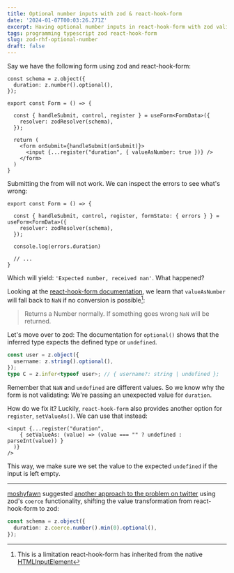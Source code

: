 ```yaml
---
title: Optional number inputs with zod & react-hook-form
date: '2024-01-07T00:03:26.271Z'
excerpt: Having optional number inputs in react-hook-form with zod validation can be a little quirky.
tags: programming typescript zod react-hook-form
slug: zod-rhf-optional-number
draft: false
---
```


Say we have the following form using zod and react-hook-form:

```tsx
const schema = z.object({
  duration: z.number().optional(),
});

export const Form = () => {

  const { handleSubmit, control, register } = useForm<FormData>({
    resolver: zodResolver(schema),
  });
  
  return (
    <form onSubmit={handleSubmit(onSubmit)}>
      <input {...register("duration", { valueAsNumber: true })} />
    </form>
  )
}
```

Submitting the from will not work. We can inspect the errors to see what's wrong:

```tsx
export const Form = () => {

  const { handleSubmit, control, register, formState: { errors } } = useForm<FormData>({
    resolver: zodResolver(schema),
  });

  console.log(errors.duration)
  
  // ...
}
```

Which will yield: `'Expected number, received nan'`. What happened?

Looking at the [react-hook-form documentation](https://react-hook-form.com/docs/useform/register), we learn that `valueAsNumber` will fall back to `NaN` if no conversion is possible[^1]:

> Returns a Number normally. If something goes wrong `NaN` will be returned.

Let's move over to zod: The documentation for `optional()` shows that the inferred type expects the defined type or `undefined`.

```ts
const user = z.object({
  username: z.string().optional(),
});
type C = z.infer<typeof user>; // { username?: string | undefined };
```

Remember that `NaN` and `undefined` are different values. So we know why the form is not validating: We're passing an unexpected value for `duration`.

How do we fix it? Luckily, `react-hook-form` also provides another option for `register`,  `setValueAs()`. We can use that instead:

```tsx
<input {...register("duration", 
    { setValueAs: (value) => (value === "" ? undefined : parseInt(value)) }
  )} 
/>
```

This way, we make sure we set the value to the expected `undefined` if the input is left empty.

-----

[moshyfawn](https://moshyfawn.dev/) suggested [another approach to the problem on twitter](https://x.com/moshyfawn/status/1743798518853025858?s=20) using zod's `coerce` functionality, shifting the value transformation from react-hook-form to zod:

```ts
const schema = z.object({
  duration: z.coerce.number().min(0).optional(),
});
```

[^1]: This is a limitation react-hook-form has inherited from the native [HTMLInputElement](https://developer.mozilla.org/en-US/docs/Web/API/HTMLInputElement)

